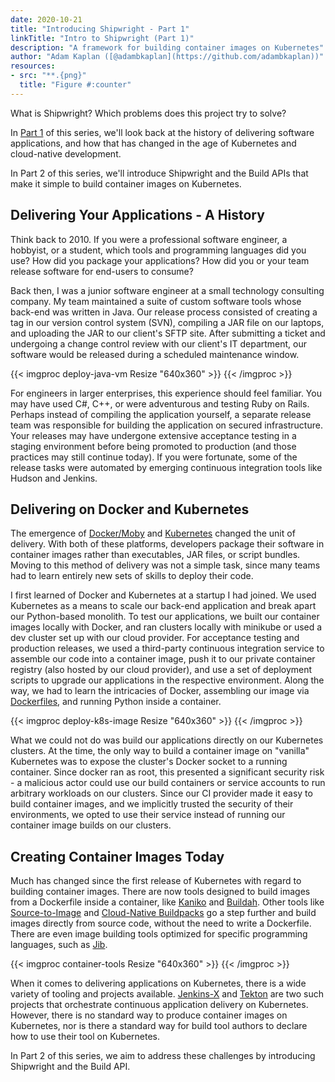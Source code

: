 ```yaml
---
date: 2020-10-21
title: "Introducing Shipwright - Part 1"
linkTitle: "Intro to Shipwright (Part 1)"
description: "A framework for building container images on Kubernetes"
author: "Adam Kaplan ([@adambkaplan](https://github.com/adambkaplan))"
resources:
- src: "**.{png}"
  title: "Figure #:counter"
---
```


What is Shipwright? Which problems does this project try to solve?

In [Part 1](/blog/2020/10/15/introducing-shipwright-part-1) of this series, we'll look back at the history of delivering software applications,
and how that has changed in the age of Kubernetes and cloud-native development.

In Part 2 of this series, we'll introduce Shipwright and the Build APIs that make it simple to
build container images on Kubernetes.

## Delivering Your Applications - A History

Think back to 2010. If you were a professional software engineer, a hobbyist, or a student, which
tools and programming languages did you use? How did you package your applications? How did you or
your team release software for end-users to consume?

Back then, I was a junior software engineer at a small technology consulting company. My team
maintained a suite of custom software tools whose back-end was written in Java. Our release process
consisted of creating a tag in our version control system (SVN), compiling a JAR file on our
laptops, and uploading the JAR to our client's SFTP site. After submitting a ticket and undergoing
a change control review with our client's IT department, our software would be released during a
scheduled maintenance window.

{{< imgproc deploy-java-vm Resize "640x360" >}} 
{{< /imgproc >}}

For engineers in larger enterprises, this experience should feel familiar. You may have used C#,
C++, or were adventurous and testing Ruby on Rails. Perhaps instead of compiling the application
yourself, a separate release team was responsible for building the application on secured
infrastructure. Your releases may have undergone extensive acceptance testing in a staging
environment before being promoted to production (and those practices may still continue today). If
you were fortunate, some of the release tasks were automated by emerging continuous integration
tools like Hudson and Jenkins.

## Delivering on Docker and Kubernetes

The emergence of [Docker/Moby](https://mobyproject.org/) and [Kubernetes](https://kubernetes.io/)
changed the unit of delivery. With both of these platforms, developers package their software in
container images rather than executables, JAR files, or script bundles. Moving to this method of 
delivery was not a simple task, since many teams had to learn entirely new sets of skills to deploy
their code.

I first learned of Docker and Kubernetes at a startup I had joined. We used Kubernetes as a means
to scale our back-end application and break apart our Python-based monolith. To test our
applications, we built our container images locally with Docker, and ran clusters locally with
minikube or used a dev cluster set up with our cloud provider. For acceptance testing and
production releases, we used a third-party continuous integration service to assemble our code into
a container image, push it to our private container registry (also hosted by our cloud provider),
and use a set of deployment scripts to upgrade our applications in the respective environment.
Along the way, we had to learn the intricacies of Docker, assembling our image via
[Dockerfiles](https://docs.docker.com/engine/reference/builder/), and running Python inside a
container.

{{< imgproc deploy-k8s-image Resize "640x360" >}} 
{{< /imgproc >}}

What we could not do was build our applications directly on our Kubernetes clusters. At the time,
the only way to build a container image on "vanilla" Kubernetes was to expose the cluster's Docker
socket to a running container. Since docker ran as root, this presented a significant security
risk - a malicious actor could use our build containers or service accounts to run arbitrary
workloads on our clusters. Since our CI provider made it easy to build container images, and we
implicitly trusted the security of their environments, we opted to use their service instead of
running our container image builds on our clusters.

## Creating Container Images Today

Much has changed since the first release of Kubernetes with regard to building container images.
There are now tools designed to build images from a Dockerfile inside a container, like
[Kaniko](https://github.com/GoogleContainerTools/kaniko) and [Buildah](https://buildah.io/). Other
tools like [Source-to-Image](https://github.com/openshift/source-to-image) and
[Cloud-Native Buildpacks](https://buildpacks.io/) go a step further and build images directly from
source code, without the need to write a Dockerfile. There are even image building tools optimized
for specific programming languages, such as [Jib](https://github.com/GoogleContainerTools/jib).

{{< imgproc container-tools Resize "640x360" >}} 
{{< /imgproc >}}

When it comes to delivering applications on Kubernetes, there is a wide variety of tooling and
projects available. [Jenkins-X](https://jenkins-x.io/) and [Tekton](https://tekton.dev/) are two
such projects that orchestrate continuous application delivery on Kubernetes. However, there is no
standard way to produce container images on Kubernetes, nor is there a standard way for build tool
authors to declare how to use their tool on Kubernetes.

In Part 2 of this series, we aim to address these challenges by introducing Shipwright and the
Build API.
